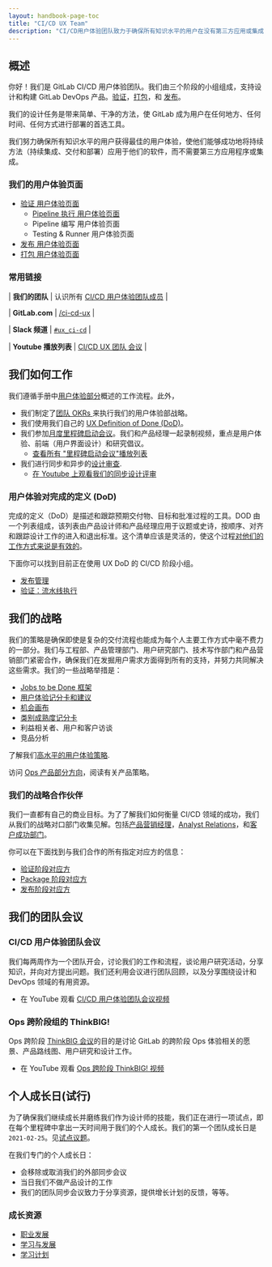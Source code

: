 ```yaml
---
layout: handbook-page-toc
title: "CI/CD UX Team"
description: "CI/CD用户体验团队致力于确保所有知识水平的用户在没有第三方应用或集成的情况下成功应用持续方法的最佳体验"
---
```



## 概述

你好！我们是 GitLab CI/CD 用户体验团队。我们由三个阶段的小组组成，支持设计和构建 GitLab DevOps 产品。[验证](https://about.gitlab.com/direction/ops/#verify)，[打包](https://about.gitlab.com/direction/ops/#package)，和 [发布](https://about.gitlab.com/direction/ops/#release)。

我们的设计任务是带来简单、干净的方法，使 GitLab 成为用户在任何地方、任何时间、任何方式进行部署的首选工具。

我们努力确保所有知识水平的用户获得最佳的用户体验，使他们能够成功地将持续方法（持续集成、交付和部署）应用于他们的软件，而不需要第三方应用程序或集成。

### 我们的用户体验页面

* [验证 用户体验页面](https://about.gitlab.com/handbook/engineering/ux/stage-group-ux-strategy/verify/)
  * [Pipeline 执行 用户体验页面](https://about.gitlab.com/handbook/engineering/ux/stage-group-ux-strategy/ci-cd/pipeline-execution/)
  * Pipeline 编写 用户体验页面
  * Testing & Runner 用户体验页面
* [发布 用户体验页面](https://about.gitlab.com/handbook/engineering/ux/stage-group-ux-strategy/release/)
* [打包 用户体验页面](https://about.gitlab.com/handbook/engineering/ux/stage-group-ux-strategy/package/)

### 常用链接

| **我们的团队** | 认识所有 [CI/CD 用户体验团队成员](https://about.gitlab.com/company/team/?department=ci-cd-ux-team) |

| **GitLab.com** | [/ci-cd-ux](https://gitlab.com/gitlab-org/ci-cd-ux) |

| **Slack 频道** | [`#ux_ci-cd`](https://gitlab.slack.com/app_redirect?channel=ux_ci-cd) |

| **Youtube 播放列表** | [CI/CD UX 团队 会议](https://www.youtube.com/watch?v=ViEs54I5lHE&list=PL05JrBw4t0Kpap0GkV0SSuGnPhCM8jrAv) |

## 我们如何工作

我们遵循手册中[用户体验部分](https://about.gitlab.com/handbook/engineering/ux/how-we-work/)概述的工作流程。此外，

* 我们制定了[团队 OKRs ](https://gitlab.com/gitlab-org/ci-cd-ux/-/issues?scope=all&utf8=%E2%9C%93&state=all&label_name[]=OKR)来执行我们的用户体验部战略。
* 我们使用我们自己的 [UX Definition of Done (DoD)](#ux-definition-of-one-dod)。
* 我们参加[月度里程碑启动会议](https://about.gitlab.com/handbook/engineering/ux/ux-department-workflow/#milestone-kickoff)。我们和产品经理一起录制视频，重点是用户体验、前端（用户界面设计）和研究倡议。
    * [查看所有 "里程碑启动会议"播放列表](https://about.gitlab.com/direction/kickoff/#ops-section)
* 我们进行同步和异步的[设计审查](https://about.gitlab.com/handbook/engineering/ux/ux-resources/#synchronous-design-reviews).
    * [在 Youtube 上观看我们的同步设计评审](https://www.youtube.com/watch?v=AYO97sRry4E&list=PL05JrBw4t0Kpnb8RDztlfpryAYip1OMwb)

### 用户体验对完成的定义 (DoD)

完成的定义（DoD）是描述和跟踪预期交付物、目标和批准过程的工具。DOD 由一个列表组成，该列表由产品设计师和产品经理应用于议题或史诗，按顺序、对齐和跟踪设计工作的进入和退出标准。这个清单应该是灵活的，使这个过程[对他们的工作方式来说是有效的](https://about.gitlab.com/handbook/values/#efficiency-for-the-right-group)。

下面你可以找到目前正在使用 UX DoD 的 CI/CD 阶段小组。

* [发布管理](https://about.gitlab.com/handbook/engineering/ux/stage-group-ux-strategy/release/release-management/)
* [验证：流水线执行](https://about.gitlab.com/handbook/engineering/ux/stage-group-ux-strategy/ci-cd/pipeline-execution/index.html#ci-ux-dod-objectives)

## 我们的战略

我们的策略是确保即使是复杂的交付流程也能成为每个人主要工作方式中毫不费力的一部分。我们与工程部、产品管理部门、用户研究部门、技术写作部门和产品营销部门紧密合作，确保我们在发掘用户需求方面得到所有的支持，并努力共同解决这些需求。我们的一些战略举措是：

* [Jobs to be Done 框架](https://about.gitlab.com/handbook/engineering/ux/jobs-to-be-done/)
* [用户体验记分卡和建议](https://about.gitlab.com/handbook/engineering/ux/ux-scorecards/) 
* [机会画布](https://about.gitlab.com/handbook/product-development-flow/#opportunity-canvas) 
* [类别成熟度记分卡](https://about.gitlab.com/handbook/engineering/ux/category-maturity-scorecards/)
* 利益相关者、用户和客户访谈
* 竞品分析

了解我们[高水平的用户体验策略](https://about.gitlab.com/handbook/engineering/ux/#our-strategy).

访问 [Ops 产品部分方向](https://about.gitlab.com/direction/ops/)，阅读有关产品策略。

### 我们的战略合作伙伴

我们一直都有自己的商业目标。为了了解我们如何衡量 CI/CD 领域的成功，我们从我们的战略对口部门收集见解。包括[产品营销经理](https://about.gitlab.com/handbook/marketing/strategic-marketing/pmmteam/)，[Analyst Relations](https://about.gitlab.com/handbook/marketing/strategic-marketing/analyst-relations/)，和[客户成功部门](https://about.gitlab.com/handbook/customer-success/)。

你可以在下面找到与我们合作的所有指定对应方的信息：

* [验证阶段对应方](https://about.gitlab.com/handbook/product/categories/#verify-stage)
* [Package 阶段对应方](https://about.gitlab.com/handbook/product/categories/#package-stage)
* [发布阶段对应方](https://about.gitlab.com/handbook/product/categories/#release-stage)

## 我们的团队会议

### CI/CD 用户体验团队会议

我们每两周作为一个团队开会，讨论我们的工作和流程，谈论用户研究活动，分享知识，并向对方提出问题。我们还利用会议进行团队回顾，以及分享围绕设计和 DevOps 领域的有用资源。

* 在 YouTube 观看 [CI/CD 用户体验团队会议视频](https://www.youtube.com/playlist?list=PL05JrBw4t0KqkrzZyJrJSEWNyiL_5x7an) 

### Ops 跨阶段组的 ThinkBIG!

Ops 跨阶段 [ThinkBIG 会议](https://about.gitlab.com/handbook/engineering/ux/thinkbig/)的目的是讨论 GitLab 的跨阶段 Ops 体验相关的愿景、产品路线图、用户研究和设计工作。

* 在 YouTube 观看 [Ops 跨阶段 ThinkBIG! 视频](https://www.youtube.com/playlist?list=PL05JrBw4t0KqFdx966BWkg9-RwXyBDq1k) 

## 个人成长日(试行)

为了确保我们继续成长并磨练我们作为设计师的技能，我们正在进行一项试点，即在每个里程碑中拿出一天时间用于我们的个人成长。我们的第一个团队成长日是`2021-02-25`。见[试点议题](https://gitlab.com/gitlab-org/ci-cd-ux/-/issues/26)。 

在我们专门的个人成长日：

* 会移除或取消我们的外部同步会议
* 当日我们不做产品设计的工作
* 我们的团队同步会议致力于分享资源，提供增长计划的反馈，等等。

### 成长资源

* [职业发展](https://gitlab.com/gitlab-com/www-gitlab-com/-/blob/master/handbook/people-group/learning-and-development/career-development)
* [学习与发展](https://gitlab.com/gitlab-com/www-gitlab-com/-/blob/master/handbook/people-group/learning-and-development)
* [学习计划](https://gitlab.com/gitlab-com/www-gitlab-com/-/blob/master/handbook/people-group/learning-and-development/learning-initiatives)
